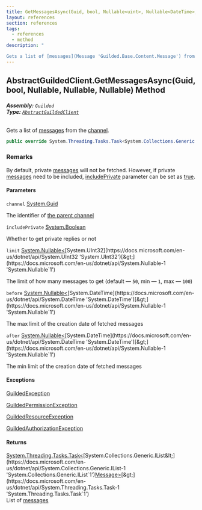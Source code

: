 ```yaml
---
title: GetMessagesAsync(Guid, bool, Nullable<uint>, Nullable<DateTime>, Nullable<DateTime>)
layout: references
section: references
tags:
  - references
  - method
description: "

Gets a list of [messages](Message 'Guilded.Base.Content.Message') from the [channel](AbstractGuildedClient.GetMessagesAsync(Guid,bool,Nullable_uint_,Nullable_DateTime_,Nullable_DateTime_)#Guilded.AbstractGuildedClient.GetMessagesAsync(Guid,bool,System.Nullable_uint_,System.Nullable_System.DateTime_,System.Nullable_System.DateTime_).channel 'Guilded.AbstractGuildedClient.GetMessagesAsync(Guid, bool, System.Nullable<uint>, System.Nullable<System.DateTime>, System.Nullable<System.DateTime>).channel')."
---
```


## AbstractGuildedClient.GetMessagesAsync(Guid, bool, Nullable<uint>, Nullable<DateTime>, Nullable<DateTime>) Method
###### **Assembly:** `Guilded`<br/>**Type:** [`AbstractGuildedClient`](AbstractGuildedClient 'Guilded.AbstractGuildedClient')

Gets a list of [messages](Message 'Guilded.Base.Content.Message') from the [channel](AbstractGuildedClient.GetMessagesAsync(Guid,bool,Nullable_uint_,Nullable_DateTime_,Nullable_DateTime_)#Guilded.AbstractGuildedClient.GetMessagesAsync(Guid,bool,System.Nullable_uint_,System.Nullable_System.DateTime_,System.Nullable_System.DateTime_).channel 'Guilded.AbstractGuildedClient.GetMessagesAsync(Guid, bool, System.Nullable<uint>, System.Nullable<System.DateTime>, System.Nullable<System.DateTime>).channel').

```csharp
public override System.Threading.Tasks.Task<System.Collections.Generic.IList<Guilded.Base.Content.Message>> GetMessagesAsync(Guid channel, bool includePrivate=false, System.Nullable<uint> limit=null, System.Nullable<System.DateTime> before=null, System.Nullable<System.DateTime> after=null);
```

### Remarks
  
By default, private [messages](Message 'Guilded.Base.Content.Message') will not be fetched. However, if private [messages](Message 'Guilded.Base.Content.Message') need to be included, [includePrivate](AbstractGuildedClient.GetMessagesAsync(Guid,bool,Nullable_uint_,Nullable_DateTime_,Nullable_DateTime_)#Guilded.AbstractGuildedClient.GetMessagesAsync(Guid,bool,System.Nullable_uint_,System.Nullable_System.DateTime_,System.Nullable_System.DateTime_).includePrivate 'Guilded.AbstractGuildedClient.GetMessagesAsync(Guid, bool, System.Nullable<uint>, System.Nullable<System.DateTime>, System.Nullable<System.DateTime>).includePrivate') parameter can be set as [true](https://docs.microsoft.com/en-us/dotnet/csharp/language-reference/builtin-types/bool 'https://docs.microsoft.com/en-us/dotnet/csharp/language-reference/builtin-types/bool').
#### Parameters

<a name='Guilded.AbstractGuildedClient.GetMessagesAsync(Guid,bool,System.Nullable_uint_,System.Nullable_System.DateTime_,System.Nullable_System.DateTime_).channel'></a>

`channel` [System.Guid](https://docs.microsoft.com/en-us/dotnet/api/System.Guid 'System.Guid')

The identifier of [the parent channel](ServerChannel 'Guilded.Base.Servers.ServerChannel')

<a name='Guilded.AbstractGuildedClient.GetMessagesAsync(Guid,bool,System.Nullable_uint_,System.Nullable_System.DateTime_,System.Nullable_System.DateTime_).includePrivate'></a>

`includePrivate` [System.Boolean](https://docs.microsoft.com/en-us/dotnet/api/System.Boolean 'System.Boolean')

Whether to get private replies or not

<a name='Guilded.AbstractGuildedClient.GetMessagesAsync(Guid,bool,System.Nullable_uint_,System.Nullable_System.DateTime_,System.Nullable_System.DateTime_).limit'></a>

`limit` [System.Nullable&lt;](https://docs.microsoft.com/en-us/dotnet/api/System.Nullable-1 'System.Nullable`1')[System.UInt32](https://docs.microsoft.com/en-us/dotnet/api/System.UInt32 'System.UInt32')[&gt;](https://docs.microsoft.com/en-us/dotnet/api/System.Nullable-1 'System.Nullable`1')

The limit of how many messages to get (default — `50`, min — `1`, max — `100`)

<a name='Guilded.AbstractGuildedClient.GetMessagesAsync(Guid,bool,System.Nullable_uint_,System.Nullable_System.DateTime_,System.Nullable_System.DateTime_).before'></a>

`before` [System.Nullable&lt;](https://docs.microsoft.com/en-us/dotnet/api/System.Nullable-1 'System.Nullable`1')[System.DateTime](https://docs.microsoft.com/en-us/dotnet/api/System.DateTime 'System.DateTime')[&gt;](https://docs.microsoft.com/en-us/dotnet/api/System.Nullable-1 'System.Nullable`1')

The max limit of the creation date of fetched messages

<a name='Guilded.AbstractGuildedClient.GetMessagesAsync(Guid,bool,System.Nullable_uint_,System.Nullable_System.DateTime_,System.Nullable_System.DateTime_).after'></a>

`after` [System.Nullable&lt;](https://docs.microsoft.com/en-us/dotnet/api/System.Nullable-1 'System.Nullable`1')[System.DateTime](https://docs.microsoft.com/en-us/dotnet/api/System.DateTime 'System.DateTime')[&gt;](https://docs.microsoft.com/en-us/dotnet/api/System.Nullable-1 'System.Nullable`1')

The min limit of the creation date of fetched messages

#### Exceptions

[GuildedException](GuildedException 'Guilded.Base.GuildedException')

[GuildedPermissionException](GuildedPermissionException 'Guilded.Base.GuildedPermissionException')

[GuildedResourceException](GuildedResourceException 'Guilded.Base.GuildedResourceException')

[GuildedAuthorizationException](GuildedAuthorizationException 'Guilded.Base.GuildedAuthorizationException')

#### Returns
[System.Threading.Tasks.Task&lt;](https://docs.microsoft.com/en-us/dotnet/api/System.Threading.Tasks.Task-1 'System.Threading.Tasks.Task`1')[System.Collections.Generic.IList&lt;](https://docs.microsoft.com/en-us/dotnet/api/System.Collections.Generic.IList-1 'System.Collections.Generic.IList`1')[Message](Message 'Guilded.Base.Content.Message')[&gt;](https://docs.microsoft.com/en-us/dotnet/api/System.Collections.Generic.IList-1 'System.Collections.Generic.IList`1')[&gt;](https://docs.microsoft.com/en-us/dotnet/api/System.Threading.Tasks.Task-1 'System.Threading.Tasks.Task`1')  
List of [messages](Message 'Guilded.Base.Content.Message')